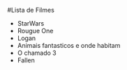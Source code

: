 #Lista de Filmes 

* StarWars
* Rougue One
* Logan
* Animais fantasticos e onde habitam
* O chamado 3
* Fallen
